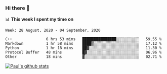 ### Hi there 👋

📊 **This week I spent my time on**
<!--START_SECTION:waka-->
```text
Week: 28 August, 2020 - 04 September, 2020

C++               6 hrs 53 mins   ███████████████░░░░░░░░░░   59.55 % 
Markdown          1 hr 58 mins    ████▒░░░░░░░░░░░░░░░░░░░░   17.12 % 
Python            1 hr 18 mins    ██▓░░░░░░░░░░░░░░░░░░░░░░   11.30 % 
Protocol Buffer   48 mins         █▓░░░░░░░░░░░░░░░░░░░░░░░   06.96 % 
Other             18 mins         ▓░░░░░░░░░░░░░░░░░░░░░░░░   02.71 % 
```
<!--END_SECTION:waka-->


[![Paul's github stats](https://github-readme-stats.vercel.app/api?username=mickeyouyou&theme=dracula&show_icons=true)](https://github.com/anuraghazra/github-readme-stats)
